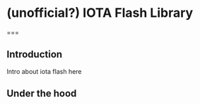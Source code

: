 # (unofficial?) IOTA Flash Library

===

## Introduction

Intro about iota flash here

## Under the hood
